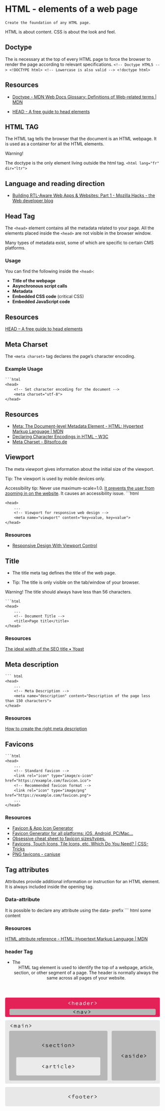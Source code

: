 # HTML - elements of a web page 
    Create the foundation of any HTML page.

HTML is about content. CSS is about the look and feel.

## Doctype
The <doctype> is necessary at the top of every HTML page to force the browser to render the page according to relevant specifications.
`<!-- Doctype HTML5 -->
    <!DOCTYPE html>
    <!-- Lowercase is also valid -->
    <!doctype html>`
## Resources
- [Doctype - MDN Web Docs Glossary: Definitions of Web-related terms | MDN](https://developer.mozilla.org/en-US/docs/Glossary/Doctype)

- [HEAD - A free guide to head elements](https://htmlhead.dev/)


## HTML TAG 
The <html> HTML tag tells the browser that the document is an HTML webpage. It is used as a container for all the HTML elements.

Warning!

The doctype is the only element living outside the html tag.
`<html lang="fr" dir="ltr">`

## Language and reading direction
- [Building RTL-Aware Web Apps & Websites: Part 1 - Mozilla Hacks - the Web developer blog](https://hacks.mozilla.org/2015/09/building-rtl-aware-web-apps-and-websites-part-1/?ref=frontendchecklist)



## Head Tag  

The `<head>` element contains all the metadata related to your page. All the elements placed inside the `<head>` are not visible in the browser window.  

Many types of metadata exist, some of which are specific to certain CMS platforms.  

### Usage  

You can find the following inside the `<head>`:  

- **Title of the webpage**  
- **Asynchronous script calls**  
- **Metadata**  
- **Embedded CSS code** (critical CSS)  
- **Embedded JavaScript code**  

## Resources  

[HEAD – A free guide to head elements](https://htmlhead.dev/)  

## Meta Charset  

The `<meta charset>` tag declares the page’s character encoding.  

### Example Usage  

    ```html
    <head>
        <!-- Set character encoding for the document -->
        <meta charset="utf-8">
    </head>

## Resources
- [Meta: The Document-level Metadata Element - HTML: Hypertext Markup Language | MDN](https://developer.mozilla.org/en-US/docs/Web/HTML/Element/meta#attr-charset)  
- [Declaring Character Encodings in HTML - W3C](https://www.w3.org/International/questions/qa-html-encoding-declarations)  
- [Meta Charset - Bitsofco.de](https://bitsofco.de/meta-charset/)  


## Viewport

The meta viewport gives information about the initial size of the viewport.

Tip: The viewport is used by mobile devices only.

Accessibility tip: Never use maximum-scale=1.0. [It prevents the user from zooming in on the website](https://www.a11yproject.com/posts/never-use-maximum-scale/). It causes an accessibility issue.
    ```html
    
    <head>
        ...
        <!-- Viewport for responsive web design -->
        <meta name="viewport" content="key=value, key=value">
    </head>

### Resources
- [Responsive Design With Viewport Control](https://bitsofco.de/responsive-design-viewport/)

## Title 

- The title meta tag defines the title of the web page.

- Tip: The title is only visible on the tab/window of your browser.

Warning! The title should always have less than 56 characters.

    ```html
    <head>
        ...
        <!-- Document Title -->
        <title>Page title</title>
    </head>

### Resources 

[The ideal width of the SEO title • Yoast](https://yoast.com/page-titles-seo/)

## Meta description

    ``` html 
    <head>
        ...
        <!-- Meta Description -->
        <meta name="description" content="Description of the page less than 150 characters">
    </head>

### Resources

[How to create the right meta description](https://yoast.com/meta-descriptions/)

## Favicons
    ```html 
    <head>
        ...
        <!-- Standard favicon -->
        <link rel="icon" type="image/x-icon" href="https://example.com/favicon.ico">
        <!-- Recommended favicon format -->
        <link rel="icon" type="image/png" href="https://example.com/favicon.png">
        ...
    </head>

### Resources

- [Favicon & App Icon Generator](https://www.favicon-generator.org/)
- [Favicon Generator for all platforms: iOS, Android, PC/Mac…](https://realfavicongenerator.net/)
- [Obsessive cheat sheet to favicon sizes/types.](https://github.com/audreyfeldroy/favicon-cheat-sheet)
- [Favicons, Touch Icons, Tile Icons, etc. Which Do You Need? | CSS-Tricks](https://css-tricks.com/favicon-quiz/)
- [PNG favicons - caniuse](https://caniuse.com/link-icon-png)

## Tag attributes

Attributes provide additional information or instruction for an HTML element. It is always included inside the opening tag.

### Data-attribute

It is possible to declare any attribute using the data- prefix
    ``` html 
    <tag data-extra-attr="value">some content</tag>

### Resources 

[HTML attribute reference - HTML: Hypertext Markup Language | MDN](https://developer.mozilla.org/en-US/docs/Web/HTML/Attributes)

### header Tag 
- The <header> HTML tag element is used to identify the top of a webpage, article, section, or other segment of a page. The header is normally always the same across all pages of your website.
    
![header](header.jpg)